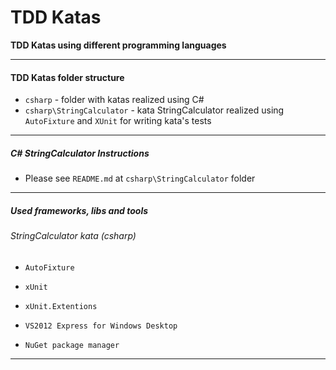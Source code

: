 TDD Katas
=========

**TDD Katas using different programming languages**

* * *
#### TDD Katas folder structure

* ```csharp``` - folder with katas realized using C#
* ```csharp\StringCalculator``` - kata StringCalculator realized using ```AutoFixture``` and ```XUnit``` for writing kata's tests

* * *

##### C# StringCalculator Instructions
* Please see ```README.md``` at ```csharp\StringCalculator``` folder

* * *

##### Used frameworks, libs and tools

###### StringCalculator kata (csharp)

* ```AutoFixture```
* ```xUnit```
* ```xUnit.Extentions```

* ```VS2012 Express for Windows Desktop```
* ```NuGet package manager```

* * *


